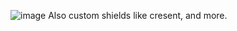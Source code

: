 ![image](https://user-images.githubusercontent.com/97926104/207585770-f9321c34-4866-47be-8309-411b20911d80.png)
Also custom shields like cresent, and more.
